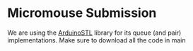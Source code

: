 # Micromouse Submission

We are using the [ArduinoSTL](https://github.com/mike-matera/ArduinoSTL) library for its queue (and pair) implementations.
Make sure to download all the code in main
